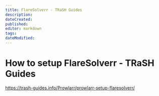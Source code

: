 ```yaml
---
title: FlareSolverr - TRaSH Guides
description: 
dateCreated: 
published: 
editor: markdown
tags: 
dateModified: 
---
```

# How to setup FlareSolverr - TRaSH Guides

https://trash-guides.info/Prowlarr/prowlarr-setup-flaresolverr/